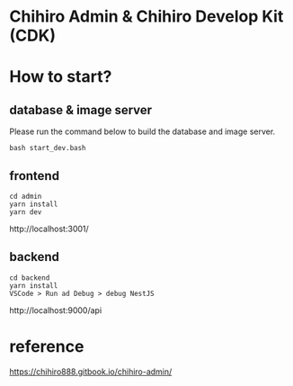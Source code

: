 # Chihiro Admin & Chihiro Develop Kit (CDK)

# How to start?

## database & image server

Please run the command below to build the database and image server.

```
bash start_dev.bash
```

## frontend

```
cd admin
yarn install
yarn dev
```

http://localhost:3001/

## backend

```
cd backend
yarn install
VSCode > Run ad Debug > debug NestJS
```

http://localhost:9000/api

# reference

https://chihiro888.gitbook.io/chihiro-admin/
